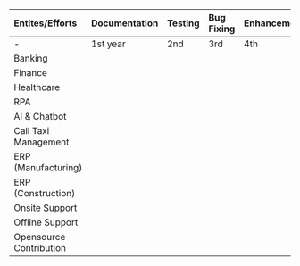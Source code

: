 | Entites/Efforts         | Documentation | Testing | Bug Fixing | Enhancement |
|:------------------------|:--------------|:--------|:-----------|:------------|
|    -                    |  1st year     | 2nd     | 3rd        | 4th         |
| Banking                 |               |         |            |             |
| Finance                 |               |         |            |             |
| Healthcare              |               |         |            |             |
| RPA                     |               |         |            |             |
| AI & Chatbot            |               |         |            |             |
| Call Taxi Management    |               |         |            |             |
| ERP (Manufacturing)     |               |         |            |             |
| ERP (Construction)      |               |         |            |             |
| Onsite Support          |               |         |            |             |
| Offline Support         |               |         |            |             |
| Opensource Contribution |               |         |            |             |
